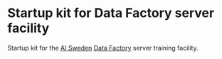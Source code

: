 
# Startup kit for Data Factory server facility

Startup kit for the [AI Sweden](https://www.ai.se/en) [Data Factory](https://www.ai.se/en/data-factory) server training facility. 

